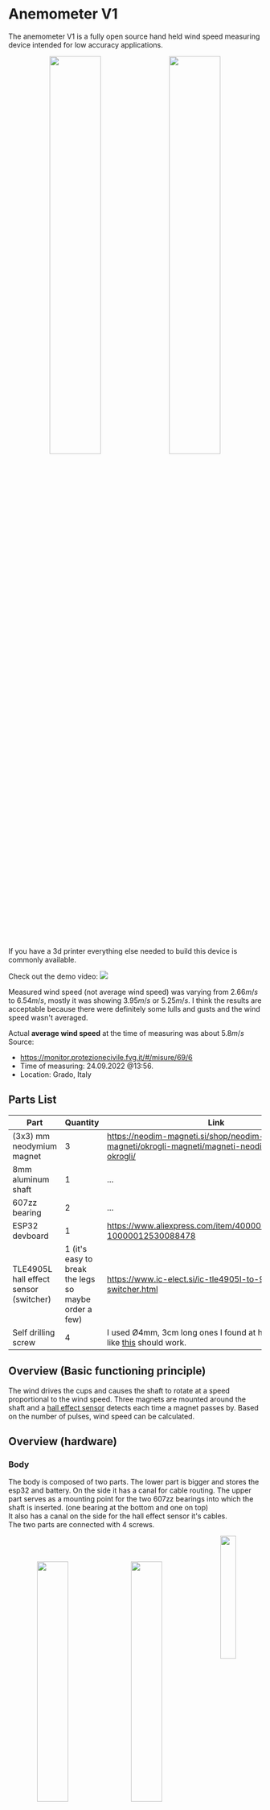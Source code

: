 # Anemometer V1

The anemometer V1 is a fully open source hand held wind speed measuring device intended for low accuracy applications.

<div align="center">
  <img width="45%" src="doc/img/IMG_20220921_125100.jpg"/>
  &nbsp
  <img width="45%" src="doc/img/IMG_20220921_125106.jpg"/>
</div>

If you have a 3d printer everything else needed to build this device is commonly available.

Check out the demo video:
<a href="https://www.youtube.com/watch?v=-xksoXeRDyU" target="_blank">
<img src="https://yt-embed.herokuapp.com/embed?v=-xksoXeRDyU"/>
</a>

Measured wind speed (not average wind speed) was varying from $2.66m/s$ to $6.54m/s$, mostly it was showing $3.95 m/s$ or $5.25m/s$. I think the results are acceptable because there were definitely some lulls and gusts and the wind speed wasn't averaged.

Actual **average wind speed** at the time of measuring was about $5.8 m/s$  
Source:

- https://monitor.protezionecivile.fvg.it/#/misure/69/6
- Time of measuring: 24.09.2022 @13:56.
- Location: Grado, Italy

## Parts List

| Part                                   | Quantity                                             | Link                                                                                                                                                                                        |
| -------------------------------------- | ---------------------------------------------------- | ------------------------------------------------------------------------------------------------------------------------------------------------------------------------------------------- |
| (3x3) mm neodymium magnet              | 3                                                    | https://neodim-magneti.si/shop/neodim-magneti/okrogli-magneti/magneti-neodim-3-x-3-mm-okrogli/                                                                                              |
| 8mm aluminum shaft                     | 1                                                    | ...                                                                                                                                                                                         |
| 607zz bearing                          | 2                                                    | ...                                                                                                                                                                                         |
| ESP32 devboard                         | 1                                                    | https://www.aliexpress.com/item/4000090521976.html?10000012530088478                                                                                                                        |
| TLE4905L hall effect sensor (switcher) | 1 (it's easy to break the legs so maybe order a few) | https://www.ic-elect.si/ic-tle4905l-to-92slim-switcher.html                                                                                                                                 |
| Self drilling screw                    | 4                                                    | I used Ø4mm, 3cm long ones I found at home. Something like [this](https://si.farnell.com/tr-fastenings/4-2-x-22-kpa2dx-s50-din7504/countersunk-head-screw-ss-4-2mm/dp/3442592) should work. |

## Overview (Basic functioning principle)

The wind drives the cups and causes the shaft to rotate at a speed proportional to the wind speed. Three magnets are mounted around the shaft and a [hall effect sensor](https://en.wikipedia.org/wiki/Hall_effect_sensor) detects each time a magnet passes by. Based on the number of pulses, wind speed can be calculated.

## Overview (hardware)

### Body

The body is composed of two parts.
The lower part is bigger and stores the esp32 and battery. On the side it has a canal for cable routing.
The upper part serves as a mounting point for the two 607zz bearings into which the shaft is inserted. (one bearing at the bottom and one on top)  
It also has a canal on the side for the hall effect sensor it's cables.  
The two parts are connected with 4 screws.

<div align="center">
  <img width="35%" style="float: left; margin-top: 10%;"src="doc/img/IMG_20220907_155855.jpg"/>
  &nbsp
  <img width="35%" style="float: left; margin-top: 10%; margin-left: 2%;" src="doc/img/IMG_20220907_155915.jpg"/>
  <img width="25%" src="doc/img/IMG_20220907_174702.jpg"/>
</div>
<div align="center">
  <img width="45%" src="doc/img/IMG_20220922_200612.jpg"/>
  &nbsp
  <img width="45%" src="doc/img/IMG_20220922_200652.jpg"/>
</div>

### Cups

The cups are modeled after the conical 60/40 cups in this paper: https://www.researchgate.net/publication/229017042_On_Cup_Anemometer_Rotor_Aerodynamics

<div align="center">
  <img width="45%" style="float: left; margin-top: 10%;" src="doc/img/2022-09-22-18-14-37.png"/>
  &nbsp
  <img width="45%" src="doc/img/2022-09-22-18-22-43.png" alt="https://www.researchgate.net/publication/259530558_Aerodynamic_Analysis_of_Cup_Anemometers_Performance_The_Stationary_Harmonic_Response"/>
</div>

They are printed individually and then super glued to a 3d printed tube that slides onto the aluminum shaft.

<div align="center">
  <img width="45%" src="doc/img/IMG_20220907_160005.jpg">
  &nbsp
  <img width="45%" src="doc/img/IMG_20220907_160024.jpg">
</div>

### Magnets

The three magnets are placed and glued on a holder that is then slid onto the shaft.  
It is important to orient the magnets correctly so the sensor can detect them. (Hall effect sensor is sensitive to the direction of the magnetic field)

<div align="center">
  <img width="32%" src="doc/img/IMG_20220911_121233.jpg"/>
  &nbsp
  <img width="32%" src="doc/img/IMG_20220922_201036.jpg"/>
  <img width="32%" src="doc/img/IMG_20220922_200813.jpg"/>
</div>

### Electronics

The 4905L hall effect sensor has $3$ pins, $Vs\space (power),\space GND,\space Q\space (output)$. A pull up resistor is connected between $Vs$ and $Q$. When a magnet passes by the sensor pulls the $Q$ pin low.  
The sensor output $Q$ is connected to $GPIO\space 27$ on the ESP32 devboard. $GPIO\space 26$ is connected to $LOW$ as it is a control pin for the counter that is used to count rotations per second. $GPIO\space26 = LOW$, means the counter is enabled (counts).
$Vs$ is connected to $5V$ and $GND$ is connected to ground.
![](doc/img/schematic.png)

## Overview (software)

![](doc/img/anemometer_sw_chart.png)

### Firmware

The firmware is written in C and uses the esp-idf framework.  
It handles detection of rotations per second based on the sensor input, then calculating wind speed based on that. To expose data to the client application it uses a Bluetooth Low Energy GATT server.

To detect rotations per second, a counter is configured on GPIO27 to count on falling edge with a max count of $3$.
When max count is reached a full rotation has completed (because there are three magnets around the shaft), an interrupt is triggered. The interrupt handler queues a task to increment the `current_second_rotations` variable (variable that stores how many times the shaft has rotated in currently ongoing second). It is important to use a freeRTOS task queue to avoid blocking other processes and triggering the watchdog. (https://stackoverflow.com/questions/66278271/task-watchdog-got-triggered-the-tasks-did-not-reset-the-watchdog-in-time)
All tasks in the queue get processed before the **timer** interrupt is triggered. The timer interrupt triggers every second, it assigns `current_second_rotations` to the `rotation_frequency` variable (rotations/second) and resets the `current_second_rotations` variable.

Once we have the `rotation_frequency` we can calculate the wind speed using the formula:

$$ V = A f + B $$

... where $A$ and $B$ are calibration coefficients, $V$ is wind speed and $f$ is the anemometer's _rotation frequency output_ (**not rotation frequency**).  
$A$ and $B$ are normally determined experimentally in a wind tunnel. But since we are using this device for low accuracy applications we use the coefficients from Ornytion 107A anemometer when it's used with 60/40 cups (that's what the cups are modeled after).

https://www.researchgate.net/publication/259530558_Aerodynamic_Analysis_of_Cup_Anemometers_Performance_The_Stationary_Harmonic_Response

To expose data to the client application a Bluetooth Low Energy GATT server is set up.
As seen in the chart above, the GATT server has an Anemometer profile with a wind speed service that exposes the wind speed characteristic as READ only.

<div align="center">
  <img width="45%" src="doc/img/btgatt_closeup.png"/>
</div>
The firmware also configures BT LE GAP for advertising.
If you want to learn about BT LE GATT and GAP I recommend reading these two articles:

- https://learn.adafruit.com/introduction-to-bluetooth-low-energy/gap
- https://learn.adafruit.com/introduction-to-bluetooth-low-energy/gatt

If you want to include BT LE with esp-idf in your own projects there are examples available in the esp-idf repository:

- https://github.com/espressif/esp-idf/blob/82cbcf893a/examples/bluetooth/bluedroid/ble/gatt_server_service_table/tutorial/Gatt_Server_Service_Table_Example_Walkthrough.md
  This article also helped me a lot to clear a few things up:
- https://atadiat.com/en/e-all-about-esp32-part-4/

### Mobile app

The app is written in dart (flutter).  
It serves as the BT LE client for the anemometer and displays the wind speed.
The [flutter_blue_plus](https://pub.dev/packages/flutter_blue_plus) package does all the heavy lifting for you.

<div align="center">
  <img width="45%" height="20%" src="doc/img/Screenshot_2022-09-22-19-28-12-209_com.example.app.jpg"/>
  &nbsp
  <img width="45%" height="20%" src="doc/img/Screenshot_2022-09-22-19-28-24-474_com.example.app.jpg"/>
</div>

## How to build and run

### Firmware

- Install _esp-idf_:
  - [Windows](https://docs.espressif.com/projects/esp-idf/en/latest/esp32/get-started/windows-setup.html)
  - [Linux/MacOS](https://docs.espressif.com/projects/esp-idf/en/latest/esp32/get-started/linux-macos-setup.html)
- Open a terminal (needs to have `idf.py` available) and navigate to the firmware directory
- Connect board to computer
- RUN `idf.py flash`

### Mobile app

- Install flutter
- Navigate to the app directory
- RUN `flutter build apk && flutter install` or `flutter run` if you only want to run it and not install.

## What's next

I want to create Anemometer V2, which will be a more compact and an all around better version of this one.

### Goals for V2:

- Custom PCB with a much smaller footprint
- Smaller cups and shaft setup with less resistance.
  - Also put a cage around the cups so you can throw this device in a backpack and not worry about it.
- Maybe move to a different platform (ESP32 seems to be overkill for this application)
- Add battery and charging circuit (USB C)
